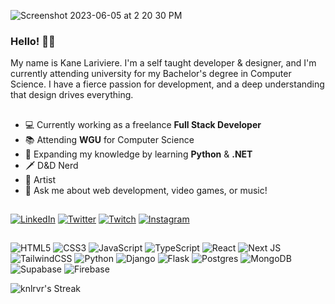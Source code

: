 ![Screenshot 2023-06-05 at 2 20 30 PM](https://github.com/knlrvr/knlrvr/assets/91632194/cd82ecb6-2ce5-43c5-8607-8b75699e3585)

### Hello! 👋🏼
My name is Kane Lariviere. I'm a self taught developer & designer, and I'm currently attending university for my Bachelor's degree in Computer Science. I have a fierce passion for development, and a deep understanding that design drives everything. 

##
- 💻 Currently working as a freelance **Full Stack Developer**
- 📚 Attending **WGU** for Computer Science
- 🐍 Expanding my knowledge by learning **Python** & **.NET**
- 🗡️ D&D Nerd
- 🎸 Artist
- 💬 Ask me about web development, video games, or music!
##
[![LinkedIn](https://img.shields.io/badge/linkedin-%230077B5.svg?style=for-the-badge&logo=linkedin&logoColor=white)](https://linkedin.com/in/kane-lariviere) [![Twitter](https://img.shields.io/badge/Twitter-%231DA1F2.svg?style=for-the-badge&logo=Twitter&logoColor=white)](https://twitter.com/knlrvr) [![Twitch](https://img.shields.io/badge/Twitch-%239146FF.svg?style=for-the-badge&logo=Twitch&logoColor=white)](https://twitch.tv/kanolariv) [![Instagram](https://img.shields.io/badge/Instagram-%23E4405F.svg?style=for-the-badge&logo=Instagram&logoColor=white)](https://instagram.com/kanelarivieresucks)
## 

![HTML5](https://img.shields.io/badge/html5-%23E34F26.svg?style=for-the-badge&logo=html5&logoColor=white)
![CSS3](https://img.shields.io/badge/css3-%231572B6.svg?style=for-the-badge&logo=css3&logoColor=white)
![JavaScript](https://img.shields.io/badge/javascript-%23323330.svg?style=for-the-badge&logo=javascript&logoColor=%23F7DF1E)
![TypeScript](https://img.shields.io/badge/typescript-%23007ACC.svg?style=for-the-badge&logo=typescript&logoColor=white)
![React](https://img.shields.io/badge/react-%2320232a.svg?style=for-the-badge&logo=react&logoColor=%2361DAFB)
![Next JS](https://img.shields.io/badge/Next-black?style=for-the-badge&logo=next.js&logoColor=white)
![TailwindCSS](https://img.shields.io/badge/tailwindcss-%2338B2AC.svg?style=for-the-badge&logo=tailwind-css&logoColor=white)
![Python](https://img.shields.io/badge/python-3670A0?style=for-the-badge&logo=python&logoColor=ffdd54)
![Django](https://img.shields.io/badge/django-%23092E20.svg?style=for-the-badge&logo=django&logoColor=white)
![Flask](https://img.shields.io/badge/flask-%23000.svg?style=for-the-badge&logo=flask&logoColor=white)
![Postgres](https://img.shields.io/badge/postgres-%23316192.svg?style=for-the-badge&logo=postgresql&logoColor=white)
![MongoDB](https://img.shields.io/badge/MongoDB-%234ea94b.svg?style=for-the-badge&logo=mongodb&logoColor=white)
![Supabase](https://img.shields.io/badge/Supabase-3ECF8E?style=for-the-badge&logo=supabase&logoColor=white)
![Firebase](https://img.shields.io/badge/Firebase-039BE5?style=for-the-badge&logo=Firebase&logoColor=white)

![knlrvr's Streak](https://github-readme-streak-stats.herokuapp.com/?user=knlrvr&theme=highcontrast&hide_border=true)
